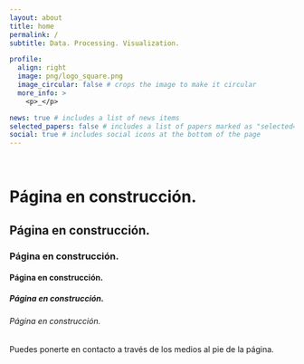 ```yaml
---
layout: about
title: home
permalink: /
subtitle: Data. Processing. Visualization.

profile:
  align: right
  image: png/logo_square.png
  image_circular: false # crops the image to make it circular
  more_info: >
    <p>_</p>

news: true # includes a list of news items
selected_papers: false # includes a list of papers marked as "selected={true}"
social: true # includes social icons at the bottom of the page
---
```



<br>
<h1 class="protest">Página en construcción.</h1>
<h2 class="protest">Página en construcción.</h2>
<h3 class="protest">Página en construcción.</h3>
<h4 class="protest">Página en construcción.</h4>
<h5 class="protest">Página en construcción.</h5>
<h6 class="protest">Página en construcción.</h6>
Puedes ponerte en contacto a través de los medios al pie de la página.
<br>
